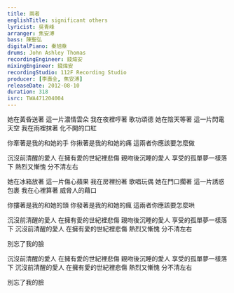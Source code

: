 ```yaml
---
title: 兩者
englishTitle: significant others
lyricist: 吳青峰
arranger: 焦安溥
bass: 陳聖弘
digitalPiano: 秦旭章
drums: John Ashley Thomas
recordingEngineer: 錢煒安
mixingEngineer: 錢煒安
recordingStudio: 112F Recording Studio
producer: [李壽全, 焦安溥]
releaseDate: 2012-08-10
duration: 318
isrc: TWA471204004
---
```

她在黃昏送著 這一片濃情雲朵
我在夜裡哼著 歌功頌德
她在陰天等著 這一片閃電天空
我在雨裡抹著 化不開的口紅

你牽著是我的和她的手
你揪著是我的和她的痛
這兩者你應該要怎麼做

沉沒前清醒的愛人 在擁有愛的世紀裡悲傷
親吻後沉睡的愛人 享受的孤單夢一樣落下
熱烈又慚愧 分不清左右

她在冰箱放著 這一片傷心蘋果
我在房裡扮著 歌唱玩偶
她在門口擱著 這一片誘惑包裹
我在心裡算著 威脅人的藉口

你摟著是我的和她的頭
你發著是我的和她的瘋
這兩者你應該要怎麼哄

沉沒前清醒的愛人 在擁有愛的世紀裡悲傷
親吻後沉睡的愛人 享受的孤單夢一樣落下
沉沒前清醒的愛人 在擁有愛的世紀裡悲傷
熱烈又慚愧 分不清左右

別忘了我的臉

沉沒前清醒的愛人 在擁有愛的世紀裡悲傷
親吻後沉睡的愛人 享受的孤單夢一樣落下
沉沒前清醒的愛人 在擁有愛的世紀裡悲傷
熱烈又慚愧 分不清左右

別忘了我的臉